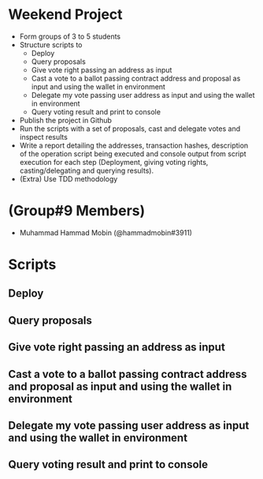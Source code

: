 # Weekend Project
* Form groups of 3 to 5 students
* Structure scripts to
  * Deploy
  * Query proposals
  * Give vote right passing an address as input
  * Cast a vote to a ballot passing contract address and proposal as input and using the wallet in environment
  * Delegate my vote passing  user address as input and using the wallet in environment
  * Query voting result and print to console
* Publish the project in Github
* Run the scripts with a set of proposals, cast and delegate votes and inspect results
* Write a report detailing the addresses, transaction hashes, description of the operation script being executed and console output from script execution for each step (Deployment, giving voting rights, casting/delegating and querying results).
* (Extra) Use TDD methodology


# (Group#9 Members)
* Muhammad Hammad Mobin (@hammadmobin#3911)

# Scripts

## Deploy

## Query proposals

## Give vote right passing an address as input

## Cast a vote to a ballot passing contract address and proposal as input and using the wallet in environment

## Delegate my vote passing  user address as input and using the wallet in environment

## Query voting result and print to console

